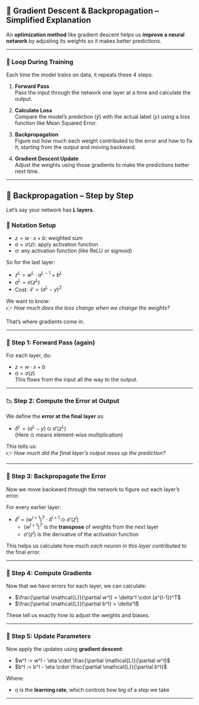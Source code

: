 ## 🔄 Gradient Descent & Backpropagation – Simplified Explanation

An **optimization method** like gradient descent helps us **improve a neural network** by adjusting its weights so it makes better predictions.

---

### 🔁 Loop During Training

Each time the model trains on data, it repeats these 4 steps:

1. **Forward Pass**  
   Pass the input through the network one layer at a time and calculate the output.

2. **Calculate Loss**  
   Compare the model’s prediction ($\hat{y}$) with the actual label ($y$) using a loss function like Mean Squared Error.

3. **Backpropagation**  
   Figure out how much each weight contributed to the error and how to fix it, starting from the output and moving backward.

4. **Gradient Descent Update**  
   Adjust the weights using those gradients to make the predictions better next time.

---

## 🔁 Backpropagation – Step by Step

Let’s say your network has **L layers**.

### 🧱 Notation Setup

- $z = w \cdot x + b$: weighted sum  
- $a = \sigma(z)$: apply activation function  
- $\sigma$: any activation function (like ReLU or sigmoid)

So for the last layer:

- $z^L = w^L \cdot a^{L-1} + b^L$  
- $a^L = \sigma(z^L)$  
- Cost: $\mathcal{L} = (a^L - y)^2$

We want to know:  
👉 *How much does the loss change when we change the weights?*

That’s where gradients come in.

---

### 🧠 Step 1: Forward Pass (again)

For each layer, do:
- $z = w \cdot x + b$
- $a = \sigma(z)$  
This flows from the input all the way to the output.

---

### 📉 Step 2: Compute the Error at Output

We define the **error at the final layer** as:

- $\delta^L = (a^L - y) \odot \sigma'(z^L)$  
   (Here ⊙ means element-wise multiplication)

This tells us:  
👉 *How much did the final layer’s output mess up the prediction?*

---

### 🔁 Step 3: Backpropagate the Error

Now we move backward through the network to figure out each layer’s error.

For every earlier layer:
- $\delta^l = (w^{l+1})^T \cdot \delta^{l+1} \odot \sigma'(z^l)$  
  - $(w^{l+1})^T$ is the **transpose** of weights from the next layer
  - $\sigma'(z^l)$ is the derivative of the activation function

This helps us calculate how much *each neuron in this layer* contributed to the final error.

---

### 🧮 Step 4: Compute Gradients

Now that we have errors for each layer, we can calculate:

- $\frac{\partial \mathcal{L}}{\partial w^l} = \delta^l \cdot (a^{l-1})^T$
- $\frac{\partial \mathcal{L}}{\partial b^l} = \delta^l$

These tell us exactly how to adjust the weights and biases.

---

### 🔧 Step 5: Update Parameters

Now apply the updates using **gradient descent**:

- $w^l := w^l - \eta \cdot \frac{\partial \mathcal{L}}{\partial w^l}$
- $b^l := b^l - \eta \cdot \frac{\partial \mathcal{L}}{\partial b^l}$

Where:
- $\eta$ is the **learning rate**, which controls how big of a step we take

---
